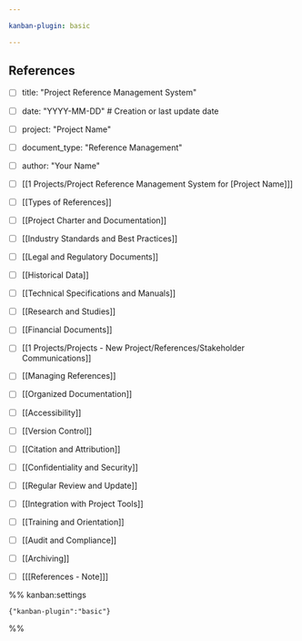 ```yaml
---

kanban-plugin: basic

---
```


## References

- [ ] title: "Project Reference Management System"
- [ ] date: "YYYY-MM-DD"  # Creation or last update date
- [ ] project: "Project Name"
- [ ] document_type: "Reference Management"
- [ ] author: "Your Name"
- [ ] [[1 Projects/Project Reference Management System for [Project Name]]]
- [ ] [[Types of References]]
- [ ] [[Project Charter and Documentation]]
- [ ] [[Industry Standards and Best Practices]]
- [ ] [[Legal and Regulatory Documents]]
- [ ] [[Historical Data]]
- [ ] [[Technical Specifications and Manuals]]
- [ ] [[Research and Studies]]
- [ ] [[Financial Documents]]
- [ ] [[1 Projects/Projects - New Project/References/Stakeholder Communications]]
- [ ] [[Managing References]]
- [ ] [[Organized Documentation]]
- [ ] [[Accessibility]]
- [ ] [[Version Control]]
- [ ] [[Citation and Attribution]]
- [ ] [[Confidentiality and Security]]
- [ ] [[Regular Review and Update]]
- [ ] [[Integration with Project Tools]]
- [ ] [[Training and Orientation]]
- [ ] [[Audit and Compliance]]
- [ ] [[Archiving]]
- [ ] [[[References - Note]]]




%% kanban:settings
```
{"kanban-plugin":"basic"}
```
%%